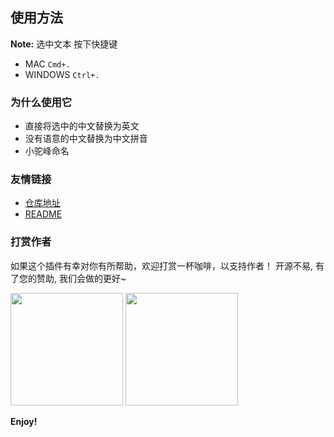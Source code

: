 ## 使用方法

**Note:** 选中文本 按下快捷键
* MAC   `Cmd+.`
* WINDOWS `Ctrl+.`

### 为什么使用它

* 直接将选中的中文替换为英文
* 没有语意的中文替换为中文拼音
* 小驼峰命名
### 友情链接

* [仓库地址](https://github.com/taozhi1010/)
* [README](https://github.com/taozhi1010/easyVar#readme)

### 打赏作者

如果这个插件有幸对你有所帮助，欢迎打赏一杯咖啡，以支持作者！
开源不易, 有了您的赞助, 我们会做的更好~

<img src="https://raw.githubusercontent.com/taozhi1010/easyVar/master/images/alipay.png" width="180px" />
<img src="https://raw.githubusercontent.com/taozhi1010/easyVar/master/images/wechat.png" width="180px" />

**Enjoy!**